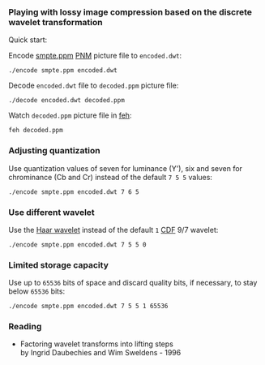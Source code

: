 ### Playing with lossy image compression based on the discrete wavelet transformation

Quick start:

Encode [smpte.ppm](smpte.ppm) [PNM](https://en.wikipedia.org/wiki/Netpbm) picture file to ```encoded.dwt```:

```
./encode smpte.ppm encoded.dwt
```

Decode ```encoded.dwt``` file to ```decoded.ppm``` picture file:

```
./decode encoded.dwt decoded.ppm
```

Watch ```decoded.ppm``` picture file in [feh](https://feh.finalrewind.org/):

```
feh decoded.ppm
```

### Adjusting quantization

Use quantization values of seven for luminance (Y'), six and seven for chrominance (Cb and Cr) instead of the default ```7 5 5``` values:

```
./encode smpte.ppm encoded.dwt 7 6 5
```

### Use different wavelet

Use the [Haar wavelet](https://en.wikipedia.org/wiki/Haar_wavelet) instead of the default ```1``` [CDF](https://en.wikipedia.org/wiki/Cohen%E2%80%93Daubechies%E2%80%93Feauveau_wavelet) 9/7 wavelet:

```
./encode smpte.ppm encoded.dwt 7 5 5 0
```

### Limited storage capacity

Use up to ```65536``` bits of space and discard quality bits, if necessary, to stay below ```65536``` bits:

```
./encode smpte.ppm encoded.dwt 7 5 5 1 65536
```

### Reading

* Factoring wavelet transforms into lifting steps  
by Ingrid Daubechies and Wim Sweldens - 1996

